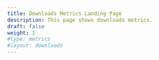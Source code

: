 ```yaml
---
title: Downloads Metrics Landing Page
description: This page shows downloads metrics.
draft: false
weight: 1
#type: metrics
#layout: downloads
---
```

<!-- This page contain summary of downloads metrics-->

